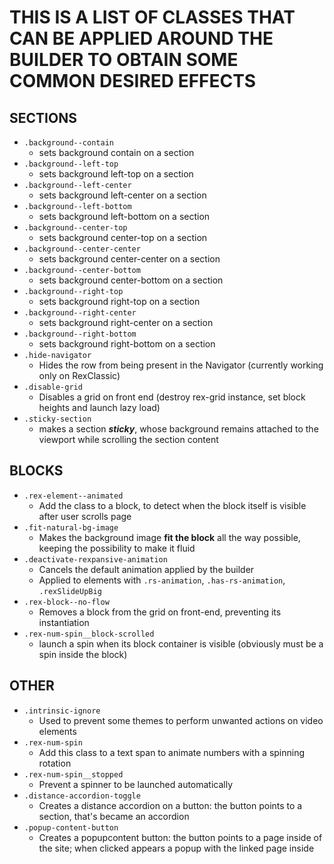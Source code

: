 # THIS IS A LIST OF CLASSES THAT CAN BE APPLIED AROUND THE BUILDER TO OBTAIN SOME COMMON DESIRED EFFECTS

## SECTIONS

- `.background--contain`
  - sets background contain on a section
- `.background--left-top`
  - sets background left-top on a section
- `.background--left-center`
  - sets background left-center on a section
- `.background--left-bottom`
  - sets background left-bottom on a section
- `.background--center-top`
  - sets background center-top on a section
- `.background--center-center`
  - sets background center-center on a section
- `.background--center-bottom`
  - sets background center-bottom on a section
- `.background--right-top`
  - sets background right-top on a section
- `.background--right-center`
  - sets background right-center on a section
- `.background--right-bottom`
  - sets background right-bottom on a section
- `.hide-navigator`
  - Hides the row from being present in the Navigator (currently working only on RexClassic)
- `.disable-grid`
  - Disables a grid on front end (destroy rex-grid instance, set block heights and launch lazy load)
- `.sticky-section`
  - makes a section **_sticky_**, whose background remains attached to the viewport while scrolling the section content

## BLOCKS

- `.rex-element--animated`
  - Add the class to a block, to detect when the block itself is visible after user scrolls page
- `.fit-natural-bg-image`
  - Makes the background image **fit the block** all the way possible, keeping the possibility to make it fluid
- `.deactivate-rexpansive-animation`
  - Cancels the default animation applied by the builder
  - Applied to elements with `.rs-animation`, `.has-rs-animation`, `.rexSlideUpBig`
- `.rex-block--no-flow`
  - Removes a block from the grid on front-end, preventing its instantiation
- `.rex-num-spin__block-scrolled`
  - launch a spin when its block container is visible (obviously must be a spin inside the block)

## OTHER

- `.intrinsic-ignore`
  - Used to prevent some themes to perform unwanted actions on video elements
- `.rex-num-spin`
  - Add this class to a text span to animate numbers with a spinning rotation
- `.rex-num-spin__stopped`
  - Prevent a spinner to be launched automatically
- `.distance-accordion-toggle`
  - Creates a distance accordion on a button: the button points to a section, that's became an accordion
- `.popup-content-button`
  - Creates a popupcontent button: the button points to a page inside of the site; when clicked appears a popup with the linked page inside
